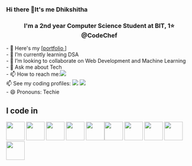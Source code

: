 ### Hi there 👋It's me Dhikshitha
<h3 align="center">I'm a 2nd year Computer Science Student at BIT, 1⭐ @CodeChef</h3>
- 🔭 Here's my [<a href="https://github.com/dhikshithas">portfolio <a/>] <br/>                                            
- 🌱 I’m currently learning DSA<br/> 
- 👯 I’m looking to collaborate on Web Development and Machine Learning<br/> 
- 💬 Ask me about Tech<br/> 
- 📫 How to reach me:<a href="https://www.linkedin.com/in/dhikshitha/"><img src="https://img.shields.io/badge/LinkedIn-0077B5?style=for-the-badge&logo=linkedin&logoColor=white" /></a><br/> 
📫 See my coding profiles: <a href="https://www.codechef.com/users/dhikshitha_s"><img src="https://img.shields.io/badge/Codechef-%23B92B27.svg?&style=for-the-badge&logo=Codechef&logoColor=white" /></a>  <a href="https://leetcode.com/u/Dhikshitha_S/"><img src="https://img.shields.io/badge/-LeetCode-FFA116?style=for-the-badge&logo=LeetCode&logoColor=black" /> </a> <br/> 
- 😄 Pronouns: Techie

## I code in
<img height="50" width="50" src="https://img.icons8.com/color/48/000000/c-programming.png" /> <img height="50" width="50" src="https://img.icons8.com/color/48/000000/c-plus-plus-logo.png" /> <img height="50" width="50" src="https://img.icons8.com/color/48/000000/html-5.png" /> <img height="50" width="50" src="https://img.icons8.com/color/48/000000/css3.png" /> <img height="50" width="50" src="https://img.icons8.com/color/48/000000/javascript.png"/><img height="50" width="50" src="https://img.icons8.com/color/48/000000/react-native.png"/> <img height="50" width="50" src="https://img.icons8.com/color/48/000000/google-firebase-console.png"/> <img height="50" width="50" src="https://img.icons8.com/color/48/000000/mysql-logo.png"/> <img height="50" width="50" src="https://img.icons8.com/color/48/000000/mongodb.png"/> <img height="50" width="50" src="https://img.icons8.com/color/48/000000/nodejs.png"/> 
